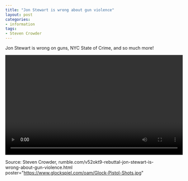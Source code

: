 ```yaml
---
title: "Jon Stewart is wrong about gun violence"
layout: post
categories:
- information
tags:
- Steven Crowder
---
```


Jon Stewart is wrong on guns, NYC State of Crime, and so much more!

<video controls src="https://www.glockspiel.com/oam/20240620-steven-crowder.mp4"  title="Jon Stewart is wrong about gun violence" width="560" height="315"></video>

Source: Steven Crowder, rumble.com/v52okt9-rebuttal-jon-stewart-is-wrong-about-gun-violence.html
poster="https://www.glockspiel.com/oam/Glock-Pistol-Shots.jpg"
